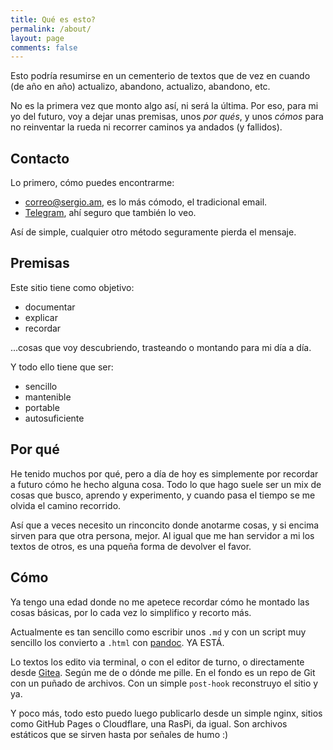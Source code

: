 ```yaml
---
title: Qué es esto?
permalink: /about/
layout: page
comments: false
---
```


Esto podría resumirse en un cementerio de textos que de vez en cuando (de año en año) actualizo, abandono, actualizo, abandono, etc.

No es la primera vez que monto algo así, ni será la última. Por eso, para mi yo del futuro, voy a dejar unas premisas, unos _por qués_, y unos _cómos_ para no reinventar la rueda ni recorrer caminos ya andados (y fallidos).

## Contacto

Lo primero, cómo puedes encontrarme:

- [correo@sergio.am](mailto:correo@sergio.am?subject=sergio.am), es lo más cómodo, el tradicional email.
- [Telegram](https://t.me/sxergio), ahí seguro que también lo veo.

Así de simple, cualquier otro método seguramente pierda el mensaje.

## Premisas

Este sitio tiene como objetivo:

- documentar
- explicar
- recordar

...cosas que voy descubriendo, trasteando o montando para mi día a día.

Y todo ello tiene que ser:

- sencillo
- mantenible
- portable
- autosuficiente

## Por qué

He tenido muchos por qué, pero a día de hoy es simplemente por recordar a futuro cómo he hecho alguna cosa. Todo lo que hago suele ser un mix de cosas que busco, aprendo y experimento, y cuando pasa el tiempo se me olvida el camino recorrido.

Así que a veces necesito un rinconcito donde anotarme cosas, y si encima sirven para que otra persona, mejor. Al igual que me han servidor a mi los textos de otros, es una pqueña forma de devolver el favor.

## Cómo

Ya tengo una edad donde no me apetece recordar cómo he montado las cosas básicas, por lo cada vez lo simplifico y recorto más.

Actualmente es tan sencillo como escribir unos `.md` y con un script muy sencillo los convierto a `.html` con [pandoc](https://pandoc.org/). YA ESTÁ.

Lo textos los edito via terminal, o con el editor de turno, o directamente desde [Gitea](https://github.com/go-gitea/gitea). Según me de o dónde me pille. En el fondo es un repo de Git con un puñado de archivos. Con un simple `post-hook` reconstruyo el sitio y ya.

Y poco más, todo esto puedo luego publicarlo desde un simple nginx, sitios como GitHub Pages o Cloudflare, una RasPi, da igual. Son archivos estáticos que se sirven hasta por señales de humo :)
